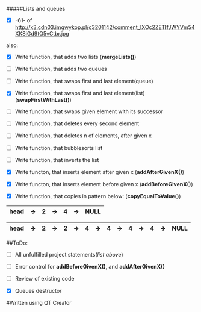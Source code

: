 #####Lists and queues


- [x] -61- of http://x3.cdn03.imgwykop.pl/c3201142/comment_IXOc2ZETIfJWYVm54XKSiGd9tQ5vCtbr.jpg

also:

- [x] Write function, that adds two lists (**mergeLists()**)

- [ ] Write function, that adds two queues

- [ ] Write function, that swaps first and last element(queue)

- [x] Write function, that swaps first and last element(list) (**swapFirstWithLast()**)

- [ ] Write function, that swaps given element with its successor

- [ ] Write function, that deletes every second element 

- [ ] Write function, that deletes n of elements, after given x

- [ ] Write function, that bubblesorts list

- [ ] Write function, that inverts the list
 
- [x] Write functon, that inserts element after given x (**addAfterGivenX()**)

- [x] Write functon, that inserts element before given x (**addBeforeGivenX()**)

- [x] Write function, that copies in pattern below: (**copyEqualToValue()**)


    
  
head | -> | 2 | -> | 4 | -> | NULL
--- | --- | --- | --- | --- | ---|--- 

head | -> | 2 | -> | 2 | -> | 4 | -> | 4 | ->| 4 | -> | 4 | -> | NULL
--- | --- | --- | --- | --- | --- | --- | --- | --- | --- | --- | --- | --- | --- | --- 




##ToDo:

- [ ] All unfulfilled project statements(*list above*)

- [ ] Error control for **addBeforeGivenX()**, and **addAfterGivenX()**

- [ ] Review of existing code

- [x] Queues destructor


#Written using QT Creator